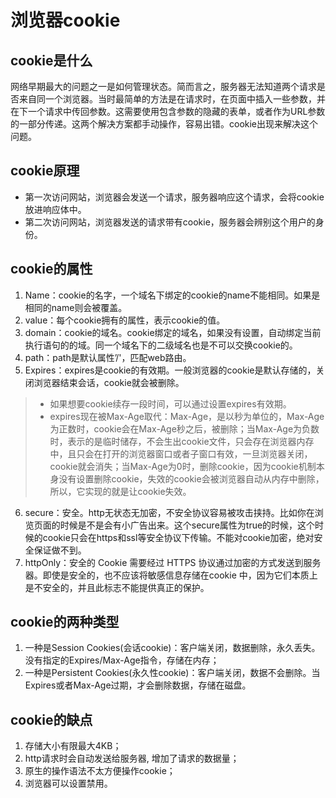 # 浏览器cookie

## cookie是什么

网络早期最大的问题之一是如何管理状态。简而言之，服务器无法知道两个请求是否来自同一个浏览器。当时最简单的方法是在请求时，在页面中插入一些参数，并在下一个请求中传回参数。这需要使用包含参数的隐藏的表单，或者作为URL参数的一部分传递。这两个解决方案都手动操作，容易出错。cookie出现来解决这个问题。

## cookie原理

- 第一次访问网站，浏览器会发送一个请求，服务器响应这个请求，会将cookie放进响应体中。
- 第二次访问网站，浏览器发送的请求带有cookie，服务器会辨别这个用户的身份。

## cookie的属性

1. Name：cookie的名字，一个域名下绑定的cookie的name不能相同。如果是相同的name则会被覆盖。
2. value：每个cookie拥有的属性，表示cookie的值。
3. domain：cookie的域名。cookie绑定的域名，如果没有设置，自动绑定当前执行语句的的域。同一个域名下的二级域名也是不可以交换cookie的。
4. path：path是默认属性’/'，匹配web路由。
5. Expires：expires是cookie的有效期。一般浏览器的cookie是默认存储的，关闭浏览器结束会话，cookie就会被删除。

> - 如果想要cookie续存一段时间，可以通过设置expires有效期。
> - expires现在被Max-Age取代：Max-Age，是以秒为单位的，Max-Age为正数时，cookie会在Max-Age秒之后，被删除；当Max-Age为负数时，表示的是临时储存，不会生出cookie文件，只会存在浏览器内存中，且只会在打开的浏览器窗口或者子窗口有效，一旦浏览器关闭，cookie就会消失；当Max-Age为0时，删除cookie，因为cookie机制本身没有设置删除cookie，失效的cookie会被浏览器自动从内存中删除，所以，它实现的就是让cookie失效。

6. secure：安全。http无状态无加密，不安全协议容易被攻击挟持。比如你在浏览页面的时候是不是会有小广告出来。这个secure属性为true的时候，这个时候的cookie只会在https和ssl等安全协议下传输。不能对cookie加密，绝对安全保证做不到。
7. httpOnly：安全的 Cookie 需要经过 HTTPS 协议通过加密的方式发送到服务器。即使是安全的，也不应该将敏感信息存储在cookie 中，因为它们本质上是不安全的，并且此标志不能提供真正的保护。

## cookie的两种类型

1. 一种是Session Cookies(会话cookie)：客户端关闭，数据删除，永久丢失。没有指定的Expires/Max-Age指令，存储在内存；
2. 一种是Persistent Cookies(永久性cookie)：客户端关闭，数据不会删除。当Expires或者Max-Age过期，才会删除数据，存储在磁盘。

## cookie的缺点

1. 存储大小有限最大4KB；
2. http请求时会自动发送给服务器, 增加了请求的数据量；
3. 原生的操作语法不太方便操作cookie；
4. 浏览器可以设置禁用。